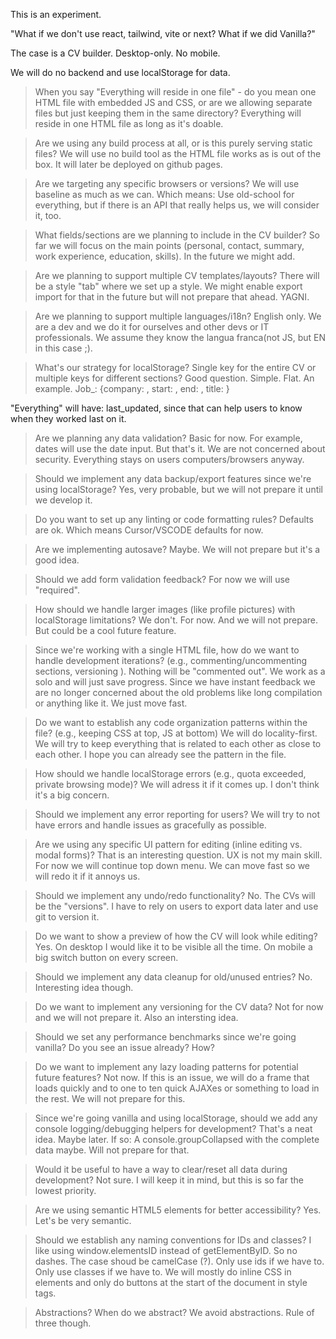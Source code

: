 This is an experiment. 

"What if we don't use react, tailwind, vite or next? What if we did Vanilla?"

The case is a CV builder. Desktop-only. No mobile.

We will do no backend and use localStorage for data.

> When you say "Everything will reside in one file" - do you mean one HTML file with embedded JS and CSS, or are we allowing separate files but just keeping them in the same directory?
Everything will reside in one HTML file as long as it's doable. 

> Are we using any build process at all, or is this purely serving static files?
We will use no build tool as the HTML file works as is out of the box. It will later be deployed on github pages.

> Are we targeting any specific browsers or versions?
We will use baseline as much as we can. Which means: Use old-school for everything, but if there is an API that really helps us, we will consider it, too.


> What fields/sections are we planning to include in the CV builder?
So far we will focus on the main points (personal, contact, summary, work experience, education, skills). In the future we might add.

> Are we planning to support multiple CV templates/layouts?
There will be a style "tab" where we set up a style. We might enable export import for that in the future but will not prepare that ahead. YAGNI.

> Are we planning to support multiple languages/i18n?
English only. We are a dev and we do it for ourselves and other devs or IT professionals. We assume they know the langua franca(not JS, but EN in this case ;).

> What's our strategy for localStorage? Single key for the entire CV or multiple keys for different sections?
Good question. Simple. Flat. An example. Job_<timestamp>: {company: <NAME>, start: <DATE>, end: <DATE>, title: <NAME>}

"Everything" will have: last_updated, since that can help users to know when they worked last on it. 

> Are we planning any data validation?
Basic for now. For example, dates will use the date input. But that's it. We are not concerned about security. Everything stays on users computers/browsers anyway.

> Should we implement any data backup/export features since we're using localStorage?
Yes, very probable, but we will not prepare it until we develop it.

> Do you want to set up any linting or code formatting rules?
Defaults are ok. Which means Cursor/VSCODE defaults for now.

> Are we implementing autosave? 
Maybe. We will not prepare but it's a good idea.

> Should we add form validation feedback? 
For now we will use "required".

> How should we handle larger images (like profile pictures) with localStorage limitations?
We don't. For now. And we will not prepare. But could be a cool future feature.

> Since we're working with a single HTML file, how do we want to handle development iterations? (e.g., commenting/uncommenting sections, versioning ).
Nothing will be "commented out". We work as a solo and will just save progress. Since we have instant feedback we are no longer concerned about the old problems like long compilation or anything like it. We just move fast.

> Do we want to establish any code organization patterns within the file? (e.g., keeping CSS at top, JS at bottom)
We will do locality-first. We will try to keep everything that is related to each other as close to each other. I hope you can already see the pattern in the file.

> How should we handle localStorage errors (e.g., quota exceeded, private browsing mode)?
We will adress it if it comes up. I don't think it's a big concern.

> Should we implement any error reporting for users?
We will try to not have errors and handle issues as gracefully as possible.

> Are we using any specific UI pattern for editing (inline editing vs. modal forms)?
That is an interesting question. UX is not my main skill. For now we will continue top down menu. We can move fast so we will redo it if it annoys us.

> Should we implement any undo/redo functionality?
No. The CVs will be the "versions". I have to rely on users to export data later and use git to version it.

> Do we want to show a preview of how the CV will look while editing?
Yes. On desktop I would like it to be visible all the time. On mobile a big switch button on every screen.

> Should we implement any data cleanup for old/unused entries?
No. Interesting idea though.

> Do we want to implement any versioning for the CV data?
Not for now and we will not prepare it. Also an intersting idea.

> Should we set any performance benchmarks since we're going vanilla?
Do you see an issue already? How?

> Do we want to implement any lazy loading patterns for potential future features?
Not now. If this is an issue, we will do a frame that loads quickly and to one to ten quick AJAXes or something to load in the rest. We will not prepare for this.

> Since we're going vanilla and using localStorage, should we add any console logging/debugging helpers for development?
That's a neat idea. Maybe later. If so: A console.groupCollapsed with the complete data maybe. Will not prepare for that.

> Would it be useful to have a way to clear/reset all data during development?
Not sure. I will keep it in mind, but this is so far the lowest priority.

> Are we using semantic HTML5 elements for better accessibility?
Yes. Let's be very semantic. 

> Should we establish any naming conventions for IDs and classes?
I like using window.elementsID instead of getElementByID. So no dashes. The case shoud be camelCase (?). Only use ids if we have to. Only use classes if we have to. We will mostly do inline CSS in elements and only do buttons at the start of the document in style tags.


> Abstractions? When do we abstract?
We avoid abstractions. Rule of three though. 



